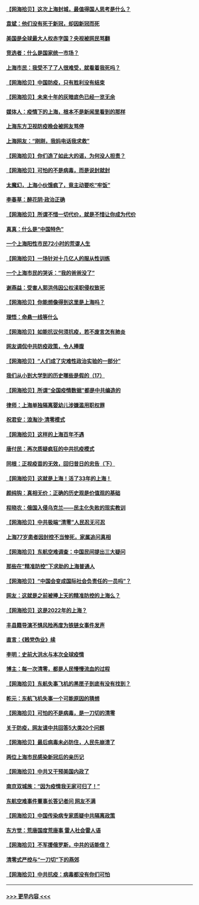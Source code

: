 #### [【网海拾贝】这次上海封城，最值得国人思考是什么？](../pages/nsc993/n13712983.md?t=04171053) 
#### [袁斌：他们没有死于新冠，却因新冠而死](../pages/nsc993/n13712971.md?t=04171053) 
#### [美国是全球最大人权赤字国？央视被网民骂翻](../pages/nsc993/n13712475.md?t=04171053) 
#### [竞选者：什么是国家统一市场？](../pages/nsc993/n13712470.md?t=04171053) 
#### [上海市民：我受不了了人很难受，就看着我死吗？](../pages/nsc993/n13712354.md?t=04171053) 
#### [【网海拾贝】中国防疫，只有胜利没有结束](../pages/nsc993/n13712343.md?t=04171053) 
#### [【网海拾贝】未来十年的灰暗底色已经一览无余](../pages/nsc993/n13711555.md?t=04171053) 
#### [媒体人：疫情下的上海，根本不是新闻里看到的那样](../pages/nsc993/n13711529.md?t=04171053) 
#### [上海东方卫视防疫晚会被网友骂停](../pages/nsc993/n13711504.md?t=04171053) 
#### [上海网友：“刚刚，我妈电话我求救”](../pages/nsc993/n13710629.md?t=04171053) 
#### [【网海拾贝】你们造了如此大的谣，为何没人担责？](../pages/nsc993/n13710606.md?t=04171053) 
#### [【网海拾贝】可怕的不是病毒，而是说封就封](../pages/nsc993/n13709731.md?t=04171053) 
#### [太魔幻，上海小伙饿疯了，竟主动要吃“牢饭”](../pages/nsc993/n13709700.md?t=04171053) 
#### [李春草：醉花阴·政治正确](../pages/nsc993/n13709048.md?t=04171053) 
#### [【网海拾贝】所谓不惜一切代价，就是不惜让你成为代价](../pages/nsc993/n13708201.md?t=04171053) 
#### [真真：什么是“中国特色”](../pages/nsc993/n13708141.md?t=04171053) 
#### [一个上海阳性市民72小时的荒谬人生](../pages/nsc993/n13706620.md?t=04171053) 
#### [【网海拾贝】一场针对十几亿人的服从性训练](../pages/nsc993/n13706555.md?t=04171053) 
#### [一个上海市民的哭诉：“我的爸爸没了”](../pages/nsc993/n13706497.md?t=04171053) 
#### [谢燕益：受害人郭洪伟因公权渎职侵权致死](../pages/nsc993/n13706184.md?t=04171053) 
#### [【网海拾贝】你能想像得到这里是上海吗？](../pages/nsc993/n13704442.md?t=04171053) 
#### [理悟：命悬一线等什么](../pages/nsc993/n13703131.md?t=04171053) 
#### [【网海拾贝】如能抗议何须抗疫，若不废言怎有肺炎](../pages/nsc993/n13701767.md?t=04171053) 
#### [网友调侃中共防疫政策，令人捧腹](../pages/nsc993/n13701561.md?t=04171053) 
#### [【网海拾贝】“人们成了灾难性政治实验的一部分”](../pages/nsc993/n13698988.md?t=04171053) 
#### [我们从小到大学到的历史哪些是假的（17）](../pages/nsc993/n13698883.md?t=04171053) 
#### [【网海拾贝】所谓“全国疫情数据”都是中共编造的](../pages/nsc993/n13694674.md?t=04171053) 
#### [律师：上海单独隔离婴幼儿涉嫌滥用职权罪](../pages/nsc993/n13694627.md?t=04171053) 
#### [祝君安：浪淘沙·清零模式](../pages/nsc993/n13694452.md?t=04171053) 
#### [【网海拾贝】这样的上海百年不遇](../pages/nsc993/n13692603.md?t=04171053) 
#### [唐付民：再次质疑疯狂的中共抗疫模式](../pages/nsc993/n13691971.md?t=04171053) 
#### [同根：正视疫苗的无效，回归昔日的忠告（下）](../pages/nsc993/n13688756.md?t=04171053) 
#### [【网海拾贝】这就是上海！活了33年的上海！](../pages/nsc993/n13688654.md?t=04171053) 
#### [颜纯钩：真相无价：正确的历史观是价值观的基础](../pages/nsc993/n13688555.md?t=04171053) 
#### [程晓农：俄国入侵乌克兰——民主化失败的现实教训](../pages/nsc993/n13686006.md?t=04171053) 
#### [【网海拾贝】中共极端“清零”人民忍无可忍](../pages/nsc993/n13685914.md?t=04171053) 
#### [上海77岁患者因封控不当惨死，家属追问真相](../pages/nsc993/n13685891.md?t=04171053) 
#### [【网海拾贝】东航空难调查：中国民间提出三大疑问](../pages/nsc993/n13683137.md?t=04171053) 
#### [那些在“精准防控”下求助的上海普通人](../pages/nsc993/n13683088.md?t=04171053) 
#### [【网海拾贝】“中国会变成国际社会负责任的一员吗”？](../pages/nsc993/n13680707.md?t=04171053) 
#### [网友：这就是之前被捧上天的精准防控的上海么？](../pages/nsc993/n13680287.md?t=04171053) 
#### [【网海拾贝】这是2022年的上海？](../pages/nsc993/n13678253.md?t=04171053) 
#### [丰县籍导演不惧风险再度为铁链女事件发声](../pages/nsc993/n13678215.md?t=04171053) 
#### [直言：《贱党伪业》续](../pages/nsc993/n13678056.md?t=04171053) 
#### [李明：史前大洪水与本次全球疫情](../pages/nsc993/n13677332.md?t=04171053) 
#### [博主：每一次清零，都是人民慢慢流血的过程](../pages/nsc993/n13676078.md?t=04171053) 
#### [【网海拾贝】东航失事飞机的黑匣子到底有没有找到？](../pages/nsc993/n13676034.md?t=04171053) 
#### [乾元：东航飞机失事一个可能原因的猜想](../pages/nsc993/n13675834.md?t=04171053) 
#### [【网海拾贝】可怕的不是病毒，是一刀切的清零](../pages/nsc993/n13674403.md?t=04171053) 
#### [关于防疫，网友请中共回答5大类20个问题](../pages/nsc993/n13674318.md?t=04171053) 
#### [【网海拾贝】最后病毒未必防住，人民先崩溃了](../pages/nsc993/n13672307.md?t=04171053) 
#### [两位上海市民感染新冠后的亲历记](../pages/nsc993/n13672217.md?t=04171053) 
#### [【网海拾贝】中共又干预美国内政了](../pages/nsc993/n13669564.md?t=04171053) 
#### [南京双城族：“因为疫情我无家可归了！”](../pages/nsc993/n13669511.md?t=04171053) 
#### [东航空难事件董事长答记者问 网友不满](../pages/nsc993/n13669436.md?t=04171053) 
#### [【网海拾贝】中国传染病专家质疑中共隔离政策](../pages/nsc993/n13667190.md?t=04171053) 
#### [东方觉：荒唐国度荒唐事 雷人社会雷人语](../pages/nsc993/n13666926.md?t=04171053) 
#### [【网海拾贝】不军援俄罗斯，中共的话能信？](../pages/nsc993/n13664594.md?t=04171053) 
#### [清零式严控与“一刀切”下的燕郊](../pages/nsc993/n13664450.md?t=04171053) 
#### [【网海拾贝】中共抗疫：病毒都没有你们可怕](../pages/nsc993/n13662063.md?t=04171053) 

----
#### [ >>> 更早内容 <<< ](../indexes/nsc993-earlier.md)
